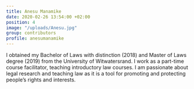 ```yaml
---
title: Anesu Manamike
date: 2020-02-26 13:54:00 +02:00
position: 4
image: "/uploads/Anesu.jpg"
group: contributors
profile: anesumanamike
---
```


I obtained my Bachelor of Laws with distinction (2018) and Master of Laws degree (2019) from the University of Witwatersrand. I work as a part-time course facilitator, teaching introductory law courses. I am passionate about legal research and teaching law as it is a tool for promoting and protecting people’s rights and interests.